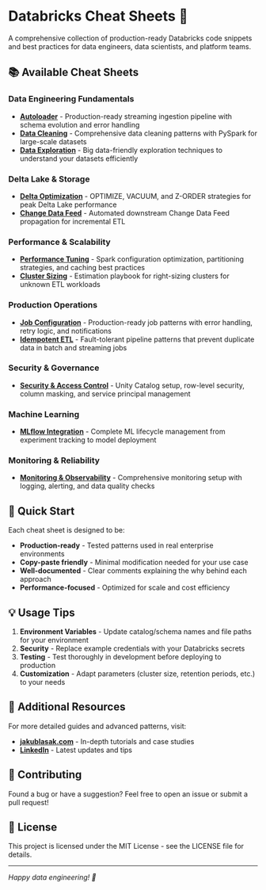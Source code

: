 # Databricks Cheat Sheets 🚀

A comprehensive collection of production-ready Databricks code snippets and best practices for data engineers, data scientists, and platform teams.

## 📚 Available Cheat Sheets

### Data Engineering Fundamentals
- **[Autoloader](autoloader.py)** - Production-ready streaming ingestion pipeline with schema evolution and error handling
- **[Data Cleaning](data_cleaning.py)** - Comprehensive data cleaning patterns with PySpark for large-scale datasets
- **[Data Exploration](data_exploration.py)** - Big data-friendly exploration techniques to understand your datasets efficiently

### Delta Lake & Storage
- **[Delta Optimization](delta_optimization.py)** - OPTIMIZE, VACUUM, and Z-ORDER strategies for peak Delta Lake performance
- **[Change Data Feed](change_data_feed.sql)** - Automated downstream Change Data Feed propagation for incremental ETL

### Performance & Scalability
- **[Performance Tuning](performance_tuning.py)** - Spark configuration optimization, partitioning strategies, and caching best practices
- **[Cluster Sizing](cluster_sizing.sql)** - Estimation playbook for right-sizing clusters for unknown ETL workloads

### Production Operations
- **[Job Configuration](job_configuration.py)** - Production-ready job patterns with error handling, retry logic, and notifications
- **[Idempotent ETL](indempotent_etl.sql)** - Fault-tolerant pipeline patterns that prevent duplicate data in batch and streaming jobs

### Security & Governance
- **[Security & Access Control](security_access_control.sql)** - Unity Catalog setup, row-level security, column masking, and service principal management

### Machine Learning
- **[MLflow Integration](mlflow_integration.py)** - Complete ML lifecycle management from experiment tracking to model deployment

### Monitoring & Reliability
- **[Monitoring & Observability](monitoring_observability.py)** - Comprehensive monitoring setup with logging, alerting, and data quality checks

## 🎯 Quick Start

Each cheat sheet is designed to be:
- **Production-ready** - Tested patterns used in real enterprise environments
- **Copy-paste friendly** - Minimal modification needed for your use case  
- **Well-documented** - Clear comments explaining the why behind each approach
- **Performance-focused** - Optimized for scale and cost efficiency

## 💡 Usage Tips

1. **Environment Variables** - Update catalog/schema names and file paths for your environment
2. **Security** - Replace example credentials with your Databricks secrets
3. **Testing** - Test thoroughly in development before deploying to production
4. **Customization** - Adapt parameters (cluster size, retention periods, etc.) to your needs

## 🔗 Additional Resources

For more detailed guides and advanced patterns, visit:
- **[jakublasak.com](https://jakublasak.com)** - In-depth tutorials and case studies
- **[LinkedIn](https://linkedin.com/in/jrlasak/)** - Latest updates and tips

## 🤝 Contributing

Found a bug or have a suggestion? Feel free to open an issue or submit a pull request!

## 📄 License

This project is licensed under the MIT License - see the LICENSE file for details.

---
*Happy data engineering! 🎉*